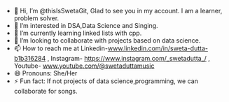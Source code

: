 - 👋 Hi, I’m @thisIsSwetaGit, Glad to see you in my account. I am a learner, problem solver.
- 👀 I’m interested in DSA,Data Science and Singing.
- 🌱 I’m currently learning linked lists with cpp.
- 💞️ I’m looking to collaborate with projects based on data science.
- 📫 How to reach me at Linkedin-www.linkedin.com/in/sweta-dutta-b1b316284 , Instagram- https://www.instagram.com/_swetadutta_/ , Youtube- www.youtube.com/@swetaduttamusic
- 😄 Pronouns: She/Her
- ⚡ Fun fact: If not projects of data science,programming, we can collaborate for songs.

<!---
thisIsSwetaGit/thisIsSwetaGit is a ✨ special ✨ repository because its `README.md` (this file) appears on your GitHub profile.
You can click the Preview link to take a look at your changes.
--->
